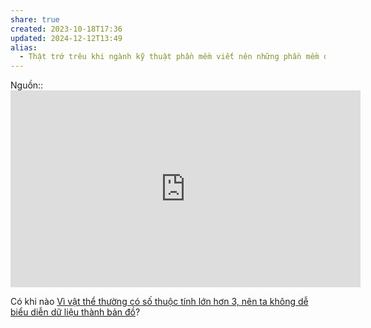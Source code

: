 ```yaml
---
share: true
created: 2023-10-18T17:36
updated: 2024-12-12T13:49
alias:
  - Thật trớ trêu khi ngành kỹ thuật phần mềm viết nên những phần mềm để giúp các ngành khác tạo bản thiết kế hiệu quả hơn, nhưng lại không thể viết nên một phần mềm để tạo bản thiết kế cho chính ngành của mình
---
```

Nguồn:: <iframe width="560" height="315" src="https://www.youtube.com/embed/Ym9nhVZs89o?si=RKAf0lreRcHztJc6&t=1760" title="YouTube video player" frameborder="0" allow="accelerometer; autoplay; clipboard-write; encrypted-media; gyroscope; picture-in-picture; web-share" referrerpolicy="strict-origin-when-cross-origin" allowfullscreen></iframe>

Có khi nào [Vì vật thể thường có số thuộc tính lớn hơn 3, nên ta không dễ biểu diễn dữ liệu thành bản đồ](../../../Ngh%C4%A9%20v%E1%BB%81%20vi%E1%BB%87c%20ngh%C4%A9/B%E1%BA%A3n%20th%E1%BB%83%20lu%E1%BA%ADn/V%E1%BA%ADt%20th%E1%BB%83/V%C3%AC%20v%E1%BA%ADt%20th%E1%BB%83%20th%C6%B0%E1%BB%9Dng%20c%C3%B3%20s%E1%BB%91%20thu%E1%BB%99c%20t%C3%ADnh%20l%E1%BB%9Bn%20h%C6%A1n%203,%20n%C3%AAn%20ta%20kh%C3%B4ng%20d%E1%BB%85%20bi%E1%BB%83u%20di%E1%BB%85n%20d%E1%BB%AF%20li%E1%BB%87u%20th%C3%A0nh%20b%E1%BA%A3n%20%C4%91%E1%BB%93.md)?